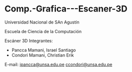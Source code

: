 # Comp.-Grafica---Escaner-3D

Universidad Nacional de SAn Agustín


Escuela de Ciencia de la Computación

Escáner 3D
Integrantes: 
- Pancca Mamani, Israel Santiago
- Condori Mamani, Christian Erik

E-mail:
ipancca@unsa.edu.pe
ccondori@unsa.edu.pe
